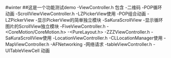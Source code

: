 #winter
##这是一个功能测试demo
-ViewController.h 包含
 -二维码
 -POP循环动画
-ScrollViewViewController.h
 -LZPickerView使用
 -POP组合动画
-LZPickerView
 -显示PickerView的简单独立模块
-SaKuraScrollView
 -显示循环图片的ScrollView独立模块
-FiveViewController.h
 -<CoreMotion/CoreMotion.h>
 -<PureLayout.h>
-ZZZViewController.h
 -SaKuraScrollView使用
-LocationViewController.h
 -CLLocationManager使用
-MapViewController.h
 -AFNetworking
 -网络请求
-tableViewController.h
 -UITableViewCell 动画
